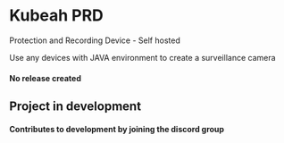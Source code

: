 # Kubeah PRD
Protection and Recording Device - Self hosted

Use any devices with JAVA environment to create a surveillance camera

<h4>No release created</h4>


<h2><b>Project in development</b></h2>
<h4>Contributes to development by joining the discord group</h4>

